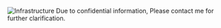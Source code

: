 ![Infrastructure](img/work/proj-6/img6.jpg)
Due to confidential information, Please contact me for further clarification.